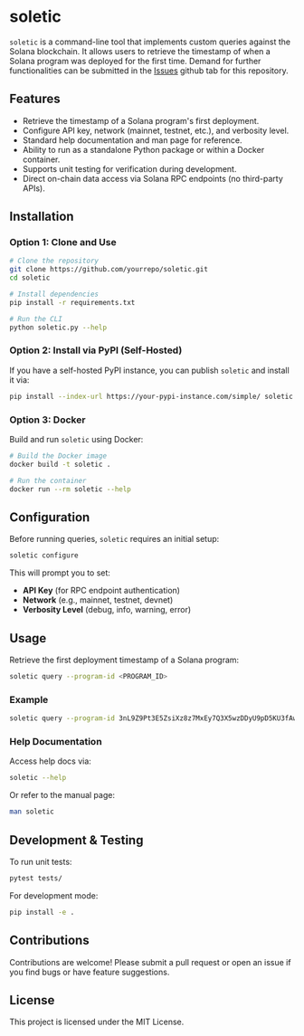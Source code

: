 # soletic

`soletic` is a command-line tool that implements custom queries against the Solana blockchain. It allows users to retrieve the timestamp of when a Solana program was deployed for the first time. Demand for further functionalities can be submitted in the [Issues](https://github.com/varunskao/soletic/issues) github tab for this repository.

## Features
- Retrieve the timestamp of a Solana program's first deployment.
- Configure API key, network (mainnet, testnet, etc.), and verbosity level.
- Standard help documentation and man page for reference.
- Ability to run as a standalone Python package or within a Docker container.
- Supports unit testing for verification during development.
- Direct on-chain data access via Solana RPC endpoints (no third-party APIs).

## Installation
### Option 1: Clone and Use
```bash
# Clone the repository
git clone https://github.com/yourrepo/soletic.git
cd soletic

# Install dependencies
pip install -r requirements.txt

# Run the CLI
python soletic.py --help
```

### Option 2: Install via PyPI (Self-Hosted)
If you have a self-hosted PyPI instance, you can publish `soletic` and install it via:
```bash
pip install --index-url https://your-pypi-instance.com/simple/ soletic
```

### Option 3: Docker
Build and run `soletic` using Docker:
```bash
# Build the Docker image
docker build -t soletic .

# Run the container
docker run --rm soletic --help
```

## Configuration
Before running queries, `soletic` requires an initial setup:
```bash
soletic configure
```
This will prompt you to set:
- **API Key** (for RPC endpoint authentication)
- **Network** (e.g., mainnet, testnet, devnet)
- **Verbosity Level** (debug, info, warning, error)

## Usage
Retrieve the first deployment timestamp of a Solana program:
```bash
soletic query --program-id <PROGRAM_ID>
```

### Example
```bash
soletic query --program-id 3nL9Z9Pt3E5ZsiXz8z7MxEy7Q3X5wzDDyU9pD5KU3fAw
```

### Help Documentation
Access help docs via:
```bash
soletic --help
```
Or refer to the manual page:
```bash
man soletic
```

## Development & Testing
To run unit tests:
```bash
pytest tests/
```
For development mode:
```bash
pip install -e .
```

## Contributions
Contributions are welcome! Please submit a pull request or open an issue if you find bugs or have feature suggestions.

## License
This project is licensed under the MIT License.